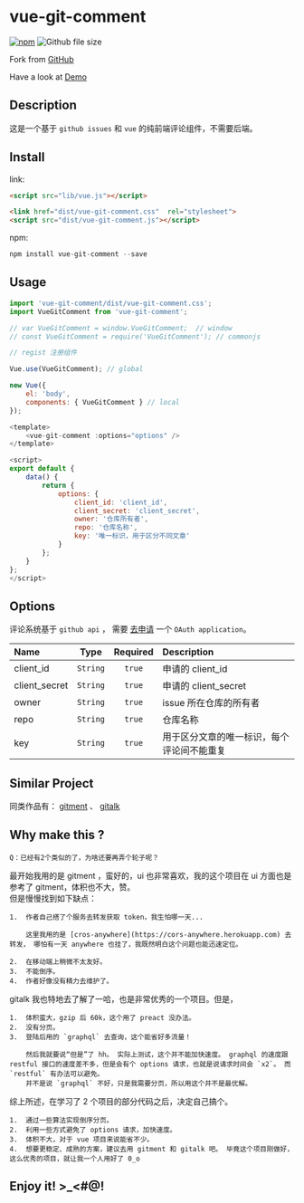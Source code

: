 # vue-git-comment

[![npm](https://img.shields.io/npm/v/vue-git-comment.svg)](https://www.npmjs.com/package/vue-git-comment) ![Github file size](https://img.shields.io/github/size/shalldie/vue-git-comment/dist/vue-git-comment.js.svg)

Fork from [GitHub](https://github.com/shalldie/vue-git-comment)

Have a look at [Demo](https://shalldie.github.io/demos/vue-git-comment/)

## Description

这是一个基于 `github issues` 和 `vue` 的纯前端评论组件，不需要后端。

## Install

link:

```html
<script src="lib/vue.js"></script>

<link href="dist/vue-git-comment.css"  rel="stylesheet">
<script src="dist/vue-git-comment.js"></script>
```

npm:

```js
npm install vue-git-comment --save
```

## Usage

```js
import 'vue-git-comment/dist/vue-git-comment.css';
import VueGitComment from 'vue-git-comment';

// var VueGitComment = window.VueGitComment;  // window
// const VueGitComment = require('VueGitComment'); // commonjs
```

```js
// regist 注册组件

Vue.use(VueGitComment); // global

new Vue({
    el: 'body',
    components: { VueGitComment } // local
});
```

```js
<template>
    <vue-git-comment :options="options" />
</template>

<script>
export default {
    data() {
        return {
            options: {
                client_id: 'client_id',
                client_secret: 'client_secret',
                owner: '仓库所有者',
                repo: '仓库名称',
                key: '唯一标识，用于区分不同文章'
            }
        };
    }
};
</script>
```

## Options

评论系统基于 `github api` ， 需要 [去申请](https://github.com/settings/applications/new) 一个 `OAuth application`。

| Name          |   Type   | Required | Description                                |
| :------------ | :------: | :------: | :----------------------------------------- |
| client_id     | `String` |  `true`  | 申请的 client_id                           |
| client_secret | `String` |  `true`  | 申请的 client_secret                       |
| owner         | `String` |  `true`  | issue 所在仓库的所有者                     |
| repo          | `String` |  `true`  | 仓库名称                                   |
| key           | `String` |  `true`  | 用于区分文章的唯一标识，每个评论间不能重复 |

## Similar Project

同类作品有： [gitment](https://github.com/imsun/gitment) 、 [gitalk](https://github.com/gitalk/gitalk)

## Why make this ?

    Q：已经有2个类似的了，为啥还要再弄个轮子呢？

最开始我用的是 gitment ，蛮好的，ui 也非常喜欢，我的这个项目在 ui 方面也是参考了 gitment，体积也不大，赞。  
但是慢慢找到如下缺点：

    1.  作者自己搭了个服务去转发获取 token，我生怕哪一天...

        这里我用的是 [cros-anywhere](https://cors-anywhere.herokuapp.com) 去转发， 哪怕有一天 anywhere 也挂了，我既然明白这个问题也能迅速定位。

    2.  在移动端上稍微不太友好。
    3.  不能倒序。
    4.  作者好像没有精力去维护了。

gitalk 我也特地去了解了一哈，也是非常优秀的一个项目。但是，

    1.  体积蛮大，gzip 后 60k，这个用了 preact 没办法。
    2.  没有分页。
    3.  登陆后用的 `graphql` 去查询，这个能省好多流量！

        然后我就要说“但是”了 hh。 实际上测试，这个并不能加快速度。 graphql 的速度跟 restful 接口的速度差不多，但是会有个 options 请求，也就是说请求时间会 `x2`。 而 `restful` 有办法可以避免。  
        并不是说 `graphql` 不好，只是我需要分页，所以用这个并不是最优解。

综上所述，在学习了 2 个项目的部分代码之后，决定自己搞个。

    1.  通过一些算法实现倒序分页。
    2.  利用一些方式避免了 options 请求，加快速度。
    3.  体积不大，对于 vue 项目来说能省不少。
    4.  想要更稳定、成熟的方案，建议去用 gitment 和 gitalk 吧。 毕竟这个项目刚做好，这么优秀的项目，就让我一个人用好了 0_o

## Enjoy it! >\_<#@!
